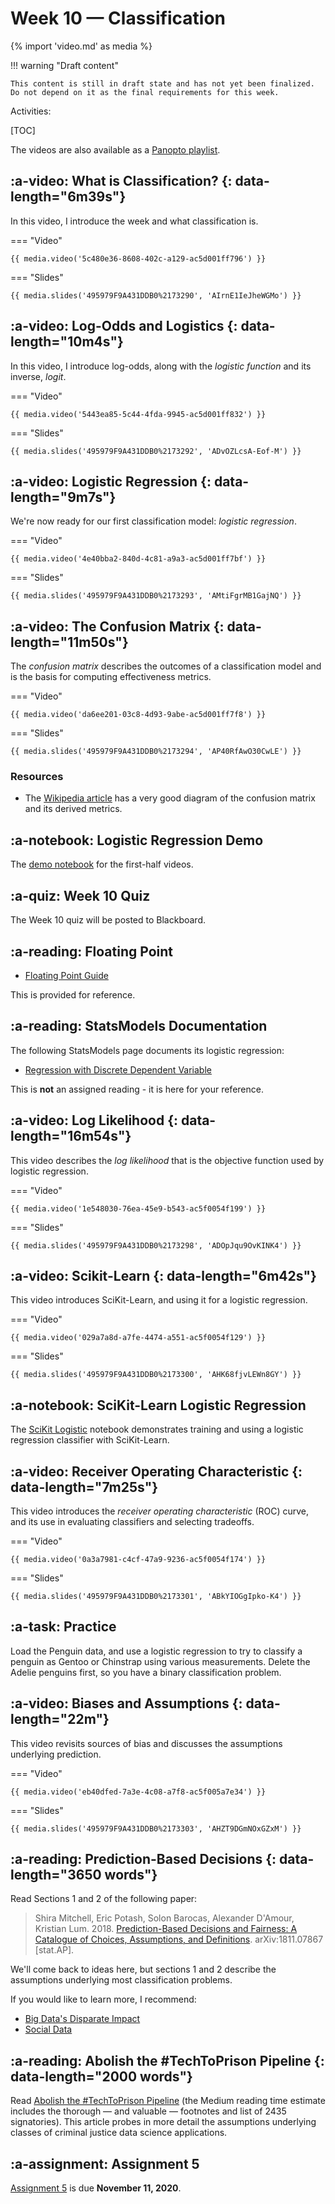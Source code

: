 # Week 10 — Classification
{% import 'video.md' as media %}

!!! warning "Draft content"

    This content is still in draft state and has not yet been finalized.
    Do not depend on it as the final requirements for this week.

Activities:

[TOC]

The videos are also available as a [Panopto playlist](https://boisestate.hosted.panopto.com/Panopto/Pages/Viewer.aspx?pid=bb7da565-7bad-4b88-9560-ac5d00219ea1).

## :a-video: What is Classification? {: data-length="6m39s"}

In this video, I introduce the week and what classification is.

=== "Video"

    {{ media.video('5c480e36-8608-402c-a129-ac5d001ff796') }}

=== "Slides"

    {{ media.slides('495979F9A431DDB0%2173290', 'AIrnE1IeJheWGMo') }}

## :a-video: Log-Odds and Logistics {: data-length="10m4s"}

In this video, I introduce log-odds, along with the *logistic function* and its inverse, *logit*.

=== "Video"

    {{ media.video('5443ea85-5c44-4fda-9945-ac5d001ff832') }}

=== "Slides"

    {{ media.slides('495979F9A431DDB0%2173292', 'ADvOZLcsA-Eof-M') }}

## :a-video: Logistic Regression {: data-length="9m7s"}

We're now ready for our first classification model: *logistic regression*.

=== "Video"

    {{ media.video('4e40bba2-840d-4c81-a9a3-ac5d001ff7bf') }}

=== "Slides"

    {{ media.slides('495979F9A431DDB0%2173293', 'AMtiFgrMB1GajNQ') }}

## :a-video: The Confusion Matrix {: data-length="11m50s"}

The *confusion matrix* describes the outcomes of a classification model and is the basis for computing effectiveness metrics.

=== "Video"

    {{ media.video('da6ee201-03c8-4d93-9abe-ac5d001ff7f8') }}

=== "Slides"

    {{ media.slides('495979F9A431DDB0%2173294', 'AP40RfAwO30CwLE') }}

### Resources

- The [Wikipedia article](https://en.wikipedia.org/wiki/Confusion_matrix) has a very good diagram of the confusion matrix and its derived metrics.

## :a-notebook: Logistic Regression Demo

The [demo notebook](LogitRegressionDemo.ipynb) for the first-half videos.

## :a-quiz: Week 10 Quiz

The Week 10 quiz will be posted to Blackboard.

## :a-reading: Floating Point

- [Floating Point Guide](https://floating-point-gui.de/)

This is provided for reference.

## :a-reading: StatsModels Documentation

The following StatsModels page documents its logistic regression:

- [Regression with Discrete Dependent Variable](https://www.statsmodels.org/stable/discretemod.html)

This is **not** an assigned reading - it is here for your reference.

## :a-video: Log Likelihood {: data-length="16m54s"}

This video describes the *log likelihood* that is the objective function used by logistic regression.

=== "Video"

    {{ media.video('1e548030-76ea-45e9-b543-ac5f0054f199') }}

=== "Slides"

    {{ media.slides('495979F9A431DDB0%2173298', 'ADOpJqu9OvKINK4') }}

## :a-video: Scikit-Learn {: data-length="6m42s"}

This video introduces SciKit-Learn, and using it for a logistic regression.

=== "Video"

    {{ media.video('029a7a8d-a7fe-4474-a551-ac5f0054f129') }}

=== "Slides"

    {{ media.slides('495979F9A431DDB0%2173300', 'AHK68fjvLEWn8GY') }}

## :a-notebook: SciKit-Learn Logistic Regression

The [SciKit Logistic](./SciKitLogistic.ipynb) notebook demonstrates training and using a logistic regression classifier with SciKit-Learn.

## :a-video: Receiver Operating Characteristic {: data-length="7m25s"}

This video introduces the *receiver operating characteristic* (ROC) curve, and its use in evaluating classifiers and selecting tradeoffs.

=== "Video"

    {{ media.video('0a3a7981-c4cf-47a9-9236-ac5f0054f174') }}

=== "Slides"

    {{ media.slides('495979F9A431DDB0%2173301', 'ABkYIOGgIpko-K4') }}

## :a-task: Practice

Load the Penguin data, and use a logistic regression to try to classify a penguin as Gentoo or Chinstrap using various measurements.
Delete the Adelie penguins first, so you have a binary classification problem.

## :a-video: Biases and Assumptions {: data-length="22m"}

This video revisits sources of bias and discusses the assumptions underlying prediction.

=== "Video"

    {{ media.video('eb40dfed-7a3e-4c08-a7f8-ac5f005a7e34') }}

=== "Slides"

    {{ media.slides('495979F9A431DDB0%2173303', 'AHZT9DGmNOxGZxM') }}

## :a-reading: Prediction-Based Decisions {: data-length="3650 words"}

Read Sections 1 and 2 of the following paper:

> Shira Mitchell, Eric Potash, Solon Barocas, Alexander D'Amour, Kristian Lum. 2018.
> [Prediction-Based Decisions and Fairness: A Catalogue of Choices, Assumptions, and Definitions](https://arxiv.org/abs/1811.07867).
> arXiv:1811.07867 [stat.AP].

We'll come back to ideas here, but sections 1 and 2 describe the assumptions underlying most classification problems.

If you would like to learn more, I recommend:

- [Big Data's Disparate Impact](http://papers.ssrn.com/abstract=2477899)
- [Social Data](http://dx.doi.org/10.3389/fdata.2019.00013)

## :a-reading: Abolish the #TechToPrison Pipeline {: data-length="2000 words"}

Read [Abolish the #TechToPrison Pipeline](https://medium.com/@CoalitionForCriticalTechnology/abolish-the-techtoprisonpipeline-9b5b14366b16) (the Medium reading time estimate includes the thorough — and valuable — footnotes and list of 2435 signatories).
This article probes in more detail the assumptions underlying classes of criminal justice data science applications.

## :a-assignment: Assignment 5

[Assignment 5](../../assignments/A5/index.md) is due **November 11, 2020**.

